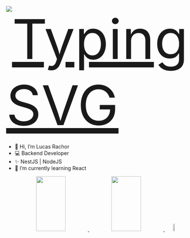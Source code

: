 <div style="display:flex; width: 100%; justify-content: flex-start">
  <a href="https://git.io/typing-svg">
    <img src="https://readme-typing-svg.herokuapp.com/?center=true&vCenter=true&color=ffffff&lines=Olá,%20+me+chamo+Lucas+Silva+Rachor;Seja+muito+bem+vindo!+:)" alt="Typing SVG" style="font-size: 150px" >
  </a>
</div>


- 👋 Hi, I’m Lucas Rachor
- 💻 Backend Developer
- ✨ NestJS | NodeJS
- 🌱 I’m currently learning React

<div width="100%" align="center" justify="center">  
  <a href="https://github.com/LucasRachor">
  <img width="40%" height="150px" src="https://github-readme-stats.vercel.app/api?username=LucasRachor&theme=github_dark" /> 
  <img width="40%" height="150px" src="https://github-readme-stats-git-masterrstaa-rickstaa.vercel.app/api/top-langs/?username=LucasRachor&layout=compact&bg_color=0D1117&border_color=fffC&title_color=4886CC&text_color=FFF" />
  </a>
  <img width="10%" height="20px" src="https://img.shields.io/badge/linkedin-%230077B5.svg?style=for-the-badge&logo=linkedin&logoColor=white" />
</div>


